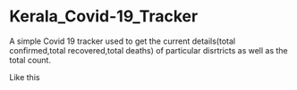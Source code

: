 # Kerala_Covid-19_Tracker
A simple Covid 19 tracker used to get the current details(total confirmed,total recovered,total deaths) of particular disrtricts as well as the total count.

Like this

![]()
